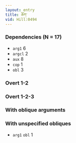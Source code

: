 ```yaml
---
layout: entry
title: ཆོག་
vid: Hill:0494
---
```

### Dependencies (N = 17)
* `arg1` 6
* `argcl` 2
* `aux` 8
* `cop` 1
* `obl` 3


### Overt 1-2


### Overt 1-2-3


### With oblique arguments


### With unspecified obliques
* `arg1` `obl` 1
